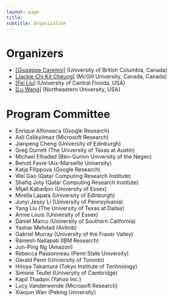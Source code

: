 ```yaml
---
layout: page
title: 
subtitle: Organization
---
```


# Organizers

* [[Giuseppe Carenini]](http://www.cs.ubc.ca/~carenini/) (University of British Columbia, Canada)
* [[Jackie Chi Kit Cheung]](http://cs.mcgill.ca/~jcheung/) (McGill University, Canada, Canada)
* [[Fei Liu]](http://www.cs.ucf.edu/~feiliu/) (University of Central Florida, USA)
* [[Lu Wang]](http://www.ccs.neu.edu/home/luwang/) (Northeastern University, USA)


# Program Committee

* Enrique Alfonseca (Google Research)
* Asli Celikyilmaz (Microsoft Research)
* Jianpeng Cheng (University of Edinburgh)
* Greg Durrett (The University of Texas at Austin)
* Michael Elhadad (Ben-Gurion University of the Negev)
* Benoit Favre (Aix-Marseille University)
* Katja Filippova (Google Research)
* Wei Gao (Qatar Computing Research Institute)
* Shafiq Joty (Qatar Computing Research Institute)
* Mijail Kabadjov (University of Essex)
* Mirella Lapata (University of Edinburgh)
* Junyi Jessy Li (University of Pennsylvania)
* Yang Liu (The University of Texas at Dallas)
* Annie Louis (University of Essex)
* Daniel Marcu (University of Southern California)
* Yashar Mehdad (Airbnb)
* Gabriel Murray (University of the Fraser Valley)
* Ramesh Nallapati (IBM Research)
* Jun-Ping Ng (Amazon)
* Rebecca Passonneau (Penn State University)
* Gerald Penn (University of Toronto)
* Hiroya Takamura (Tokyo Institute of Technology)
* Simone Teufel (University of Cambridge)
* Kapil Thadani (Yahoo Inc.)
* Lucy Vanderwende (Microsoft Research)
* Xiaojun Wan (Peking University)

